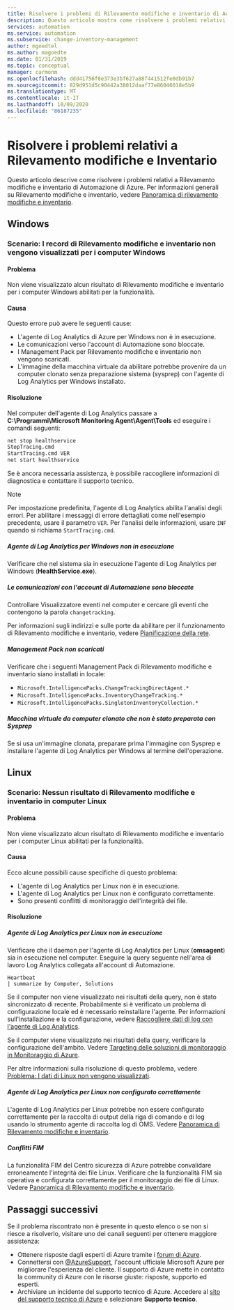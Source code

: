 ```yaml
---
title: Risolvere i problemi di Rilevamento modifiche e inventario di Automazione di Azure
description: Questo articolo mostra come risolvere i problemi relativi alla funzionalità di Rilevamento modifiche e inventario di Automazione di Azure.
services: automation
ms.service: automation
ms.subservice: change-inventory-management
author: mgoedtel
ms.author: magoedte
ms.date: 01/31/2019
ms.topic: conceptual
manager: carmonm
ms.openlocfilehash: ddd41756f0e373e3bf627a88f441512fe0db91b7
ms.sourcegitcommit: 829d951d5c90442a38012daaf77e86046018e5b9
ms.translationtype: MT
ms.contentlocale: it-IT
ms.lasthandoff: 10/09/2020
ms.locfileid: "86187235"
---
```

# <a name="troubleshoot-change-tracking-and-inventory-issues"></a>Risolvere i problemi relativi a Rilevamento modifiche e Inventario

Questo articolo descrive come risolvere i problemi relativi a Rilevamento modifiche e inventario di Automazione di Azure. Per informazioni generali su Rilevamento modifiche e inventario, vedere [Panoramica di rilevamento modifiche e inventario](../change-tracking.md).

## <a name="windows"></a>Windows

### <a name="scenario-change-tracking-and-inventory-records-arent-showing-for-windows-machines"></a><a name="records-not-showing-windows"></a>Scenario: I record di Rilevamento modifiche e inventario non vengono visualizzati per i computer Windows

#### <a name="issue"></a>Problema

Non viene visualizzato alcun risultato di Rilevamento modifiche e inventario per i computer Windows abilitati per la funzionalità.

#### <a name="cause"></a>Causa

Questo errore può avere le seguenti cause:

* L'agente di Log Analytics di Azure per Windows non è in esecuzione.
* Le comunicazioni verso l'account di Automazione sono bloccate.
* I Management Pack per Rilevamento modifiche e inventario non vengono scaricati.
* L'immagine della macchina virtuale da abilitare potrebbe provenire da un computer clonato senza preparazione sistema (sysprep) con l'agente di Log Analytics per Windows installato.

#### <a name="resolution"></a>Risoluzione

Nel computer dell'agente di Log Analytics passare a **C:\Programmi\Microsoft Monitoring Agent\Agent\Tools** ed eseguire i comandi seguenti:

```cmd
net stop healthservice
StopTracing.cmd
StartTracing.cmd VER
net start healthservice
```

Se è ancora necessaria assistenza, è possibile raccogliere informazioni di diagnostica e contattare il supporto tecnico.

> [!NOTE]
> Per impostazione predefinita, l'agente di Log Analytics abilita l'analisi degli errori. Per abilitare i messaggi di errore dettagliati come nell'esempio precedente, usare il parametro `VER`. Per l'analisi delle informazioni, usare `INF` quando si richiama `StartTracing.cmd`.

##### <a name="log-analytics-agent-for-windows-not-running"></a>Agente di Log Analytics per Windows non in esecuzione

Verificare che nel sistema sia in esecuzione l'agente di Log Analytics per Windows (**HealthService.exe**).

##### <a name="communication-to-automation-account-blocked"></a>Le comunicazioni con l'account di Automazione sono bloccate

Controllare Visualizzatore eventi nel computer e cercare gli eventi che contengono la parola `changetracking`.

Per informazioni sugli indirizzi e sulle porte da abilitare per il funzionamento di Rilevamento modifiche e inventario, vedere [Pianificazione della rete](../automation-hybrid-runbook-worker.md#network-planning).

##### <a name="management-packs-not-downloaded"></a>Management Pack non scaricati

Verificare che i seguenti Management Pack di Rilevamento modifiche e inventario siano installati in locale:

* `Microsoft.IntelligencePacks.ChangeTrackingDirectAgent.*`
* `Microsoft.IntelligencePacks.InventoryChangeTracking.*`
* `Microsoft.IntelligencePacks.SingletonInventoryCollection.*`

##### <a name="vm-from-cloned-machine-that-has-not-been-sysprepped"></a>Macchina virtuale da computer clonato che non è stato preparata con Sysprep

Se si usa un'immagine clonata, preparare prima l'immagine con Sysprep e installare l'agente di Log Analytics per Windows al termine dell'operazione.

## <a name="linux"></a>Linux

### <a name="scenario-no-change-tracking-and-inventory-results-on-linux-machines"></a>Scenario: Nessun risultato di Rilevamento modifiche e inventario in computer Linux

#### <a name="issue"></a>Problema

Non viene visualizzato alcun risultato di Rilevamento modifiche e inventario per i computer Linux abilitati per la funzionalità. 

#### <a name="cause"></a>Causa
Ecco alcune possibili cause specifiche di questo problema:
* L'agente di Log Analytics per Linux non è in esecuzione.
* L'agente di Log Analytics per Linux non è configurato correttamente.
* Sono presenti conflitti di monitoraggio dell'integrità dei file.

#### <a name="resolution"></a>Risoluzione 

##### <a name="log-analytics-agent-for-linux-not-running"></a>Agente di Log Analytics per Linux non in esecuzione

Verificare che il daemon per l'agente di Log Analytics per Linux (**omsagent**) sia in esecuzione nel computer. Eseguire la query seguente nell'area di lavoro Log Analytics collegata all'account di Automazione.

```loganalytics Copy
Heartbeat
| summarize by Computer, Solutions
```

Se il computer non viene visualizzato nei risultati della query, non è stato sincronizzato di recente. Probabilmente si è verificato un problema di configurazione locale ed è necessario reinstallare l'agente. Per informazioni sull'installazione e la configurazione, vedere [Raccogliere dati di log con l'agente di Log Analytics](../../azure-monitor/platform/log-analytics-agent.md).

Se il computer viene visualizzato nei risultati della query, verificare la configurazione dell'ambito. Vedere [Targeting delle soluzioni di monitoraggio in Monitoraggio di Azure](../../azure-monitor/insights/solution-targeting.md).

Per altre informazioni sulla risoluzione di questo problema, vedere [Problema: I dati di Linux non vengono visualizzati](../../azure-monitor/platform/agent-linux-troubleshoot.md#issue-you-are-not-seeing-any-linux-data).

##### <a name="log-analytics-agent-for-linux-not-configured-correctly"></a>Agente di Log Analytics per Linux non configurato correttamente

L'agente di Log Analytics per Linux potrebbe non essere configurato correttamente per la raccolta di output della riga di comando e di log usando lo strumento agente di raccolta log di OMS. Vedere [Panoramica di Rilevamento modifiche e inventario](../change-tracking.md).

##### <a name="fim-conflicts"></a>Conflitti FIM

La funzionalità FIM del Centro sicurezza di Azure potrebbe convalidare erroneamente l'integrità dei file Linux. Verificare che la funzionalità FIM sia operativa e configurata correttamente per il monitoraggio dei file di Linux. Vedere [Panoramica di Rilevamento modifiche e inventario](../change-tracking.md).

## <a name="next-steps"></a>Passaggi successivi

Se il problema riscontrato non è presente in questo elenco o se non si riesce a risolverlo, visitare uno dei canali seguenti per ottenere maggiore assistenza:

* Ottenere risposte dagli esperti di Azure tramite i [forum di Azure](https://azure.microsoft.com/support/forums/).
* Connettersi con [@AzureSupport](https://twitter.com/azuresupport), l'account ufficiale Microsoft Azure per migliorare l'esperienza del cliente. Il supporto di Azure mette in contatto la community di Azure con le risorse giuste: risposte, supporto ed esperti.
* Archiviare un incidente del supporto tecnico di Azure. Accedere al [sito del supporto tecnico di Azure](https://azure.microsoft.com/support/options/) e selezionare **Supporto tecnico**.
